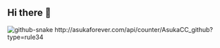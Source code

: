 ## Hi there 👋
<picture>
  <source media="(prefers-color-scheme: dark)" srcset="https://github.com/AsukaCC/AsukaCC/tree/output/github-snake-dark.svg" />
  <source media="(prefers-color-scheme: light)" srcset="https://github.com/AsukaCC/AsukaCC/tree/output/github-snake.svg" />
  <img alt="github-snake" src="github-snake.svg" />
</picture>
http://asukaforever.com/api/counter/AsukaCC_github?type=rule34

<!--
**AsukaCC/AsukaCC** is a ✨ _special_ ✨ repository because its `README.md` (this file) appears on your GitHub profile.

Here are some ideas to get you started:

- 🔭 I’m currently working on ...
- 🌱 I’m currently learning ...
- 👯 I’m looking to collaborate on ...
- 🤔 I’m looking for help with ...
- 💬 Ask me about ...
- 📫 How to reach me: ...
- 😄 Pronouns: ...
- ⚡ Fun fact: ...
-->
